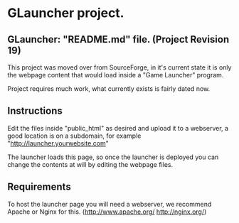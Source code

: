 # GLauncher project.
## GLauncher: "README.md" file. (Project Revision 19)

This project was moved over from SourceForge, in it's current state it is only the webpage content that would load inside a "Game Launcher" program.

Project requires much work, what currently exists is fairly dated now.

## Instructions
Edit the files inside "public_html" as desired and upload it to a webserver, a good location is on a subdomain, for example "http://launcher.yourwebsite.com"

The launcher loads this page, so once the launcher is deployed you can change the contents at will by editing the webpage files.

## Requirements

To host the launcher page you will need a webserver, we recommend  Apache or Nginx for this. (http://www.apache.org/ http://nginx.org/)

